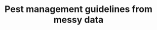 ---
title: Pest management guidelines from messy data
weight: 1
image:
  preview_only: true
summary: |-
  **Tools:** R, SQL, Python, PCA, Hypothesis tests
  
  **Problem:** Field data are messy - unlike a lab, companies rarely have a perfect experiment planned out before they start collecting. Our client's data lacked controls and consistent treatments.
  
  **Answer:** Restructured the data to focus on correlations instead. Enriched the data by scraping climate and geospatial covariates from DAYMET and Google Earth Engine.
  
  **Outcome:** Rescued the dataset and sunk costs, developed meaningful guidelines for pest control.
tags:
- R
- hypothesis testing
- climate
- elevation
- daymet
- google earth engine
- PCA
- mixed models
- data cleaning
- pest management
external_link: https://github.com/ecodata-technology/thistlebiocontrol2023
---